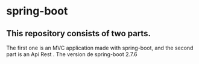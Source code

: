 # spring-boot

## This repository consists of two parts.
The first one is an MVC application made with spring-boot, and the second part is an Api Rest .
The version de spring-boot 2.7.6
